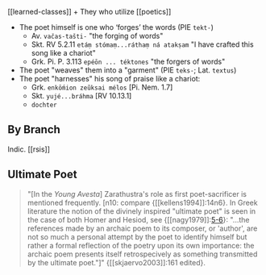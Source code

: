 [[learned-classes]] + They who utilize [[poetics]]

- The poet himself is one who ‘forges’ the words (PIE `tekt-`)
	- Av. `vačas-tašti-` "the forging of words"
	- Skt. RV 5.2.11 `etáṃ stómaṃ...ráthaṃ ná atakṣam` "I have crafted this song like a chariot"
	- Grk. Pi. P. 3.113 `epéōn ... téktones` "the forgers of words" 
- The poet "weaves" them into a "garment" (PIE `teks-`; Lat. `textus`)
- The poet "harnesses" his song of praise like a chariot:
	- Grk. `enkṓmion zeũksai mélos` [Pi. Nem. 1.7]
	- Skt. `yujé...bráhma` [RV 10.13.1]
	- `dochter`

## By Branch
Indic. [[rsis]]

## Ultimate Poet
> "[In the *Young Avesta*] Zarathustra's role as first poet-sacrificer is mentioned frequently. [n10: compare {[[kellens1994]]:14n6}. In Greek literature the notion of the divinely inspired "ultimate poet" is seen in the case of both Homer and Hesiod, see {[[nagy1979]]:[5-6](https://chs.harvard.edu/chapter/introduction-a-word-on-assumptions-methods-results/)}: "...the references made by an archaic poem to its composer, or 'author', are not so much a personal attempt by the poet to identify himself but rather a formal reflection of the poetry upon its own importance: the archaic poem presents itself retrospecively as something transmitted by the ultimate poet."]" {[[skjaervo2003]]:161 edited}.